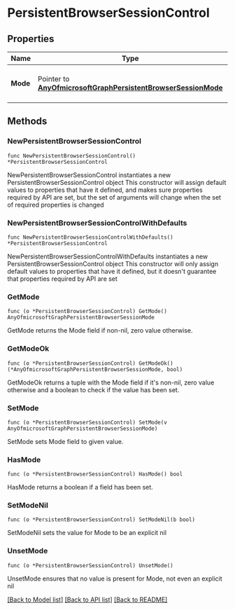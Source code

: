 # PersistentBrowserSessionControl

## Properties

Name | Type | Description | Notes
------------ | ------------- | ------------- | -------------
**Mode** | Pointer to [**AnyOfmicrosoftGraphPersistentBrowserSessionMode**](anyOf&lt;microsoft.graph.persistentBrowserSessionMode&gt;.md) | Possible values are: always, never. | [optional] 

## Methods

### NewPersistentBrowserSessionControl

`func NewPersistentBrowserSessionControl() *PersistentBrowserSessionControl`

NewPersistentBrowserSessionControl instantiates a new PersistentBrowserSessionControl object
This constructor will assign default values to properties that have it defined,
and makes sure properties required by API are set, but the set of arguments
will change when the set of required properties is changed

### NewPersistentBrowserSessionControlWithDefaults

`func NewPersistentBrowserSessionControlWithDefaults() *PersistentBrowserSessionControl`

NewPersistentBrowserSessionControlWithDefaults instantiates a new PersistentBrowserSessionControl object
This constructor will only assign default values to properties that have it defined,
but it doesn't guarantee that properties required by API are set

### GetMode

`func (o *PersistentBrowserSessionControl) GetMode() AnyOfmicrosoftGraphPersistentBrowserSessionMode`

GetMode returns the Mode field if non-nil, zero value otherwise.

### GetModeOk

`func (o *PersistentBrowserSessionControl) GetModeOk() (*AnyOfmicrosoftGraphPersistentBrowserSessionMode, bool)`

GetModeOk returns a tuple with the Mode field if it's non-nil, zero value otherwise
and a boolean to check if the value has been set.

### SetMode

`func (o *PersistentBrowserSessionControl) SetMode(v AnyOfmicrosoftGraphPersistentBrowserSessionMode)`

SetMode sets Mode field to given value.

### HasMode

`func (o *PersistentBrowserSessionControl) HasMode() bool`

HasMode returns a boolean if a field has been set.

### SetModeNil

`func (o *PersistentBrowserSessionControl) SetModeNil(b bool)`

 SetModeNil sets the value for Mode to be an explicit nil

### UnsetMode
`func (o *PersistentBrowserSessionControl) UnsetMode()`

UnsetMode ensures that no value is present for Mode, not even an explicit nil

[[Back to Model list]](../README.md#documentation-for-models) [[Back to API list]](../README.md#documentation-for-api-endpoints) [[Back to README]](../README.md)


